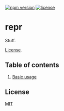 [![npm version](https://img.shields.io/npm/v/repr.svg)](https://www.npmjs.com/package/repr)
[![license](https://img.shields.io/badge/license-MIT-green.svg)](https://www.mit.edu/~amini/LICENSE.md)

# repr
Stuff.

[License](#license).


## Table of contents
1. [Basic usage](#basic-usage)


## License
[MIT](https://www.mit.edu/~amini/LICENSE.md)
